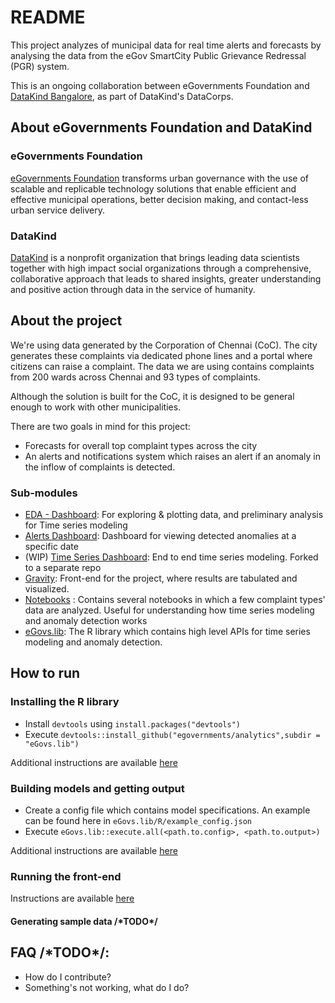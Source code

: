 # README

This project analyzes of municipal data for real time alerts and forecasts by analysing the data from the eGov SmartCity Public Grievance Redressal (PGR) system.

This is an ongoing collaboration between eGovernments Foundation and [DataKind Bangalore](http://www.datakind.org/chapters/datakind-blr), as part of DataKind's DataCorps.

## About eGovernments Foundation and DataKind

### eGovernments Foundation
[eGovernments Foundation](http://www.egovernments.org/) transforms urban governance with the use of scalable and replicable technology solutions that enable efficient and effective municipal operations, better decision making, and contact-less urban service delivery.

### DataKind
[DataKind](http://www.datakind.org/) is a nonprofit organization that brings leading data scientists together with high impact social organizations through a comprehensive, collaborative approach that leads to shared insights, greater understanding and positive action through data in the service of humanity.

## About the project

We're using data generated by the Corporation of Chennai (CoC). The city generates these complaints via dedicated phone lines and a portal where citizens can raise a complaint. The data we are using contains complaints from 200 wards across Chennai and 93 types of complaints.  

Although the solution is built for the CoC, it is designed to be general enough to work with other municipalities.

There are two goals in mind for this project:
- Forecasts for overall top complaint types across the city
- An alerts and notifications system which raises an alert if an anomaly in the inflow of complaints is detected.


### Sub-modules

* [EDA - Dashboard](shiny-dashboards/eda-dashboard): For exploring & plotting data, and preliminary analysis for Time series modeling
* [Alerts Dashboard](shiny-dashboards/alerts-dashboard): Dashboard for viewing detected anomalies at a specific date
* (WIP) [Time Series Dashboard](https://github.com/DataKind-BLR/time-series-dashboard): End to end time series modeling. Forked to a separate repo
* [Gravity](gravity): Front-end for the project, where results are tabulated and visualized.
* [Notebooks](jupyter-notebooks) : Contains several notebooks in which a few complaint types' data are analyzed. Useful for understanding how time series modeling and anomaly detection works
* [eGovs.lib](eGovs.lib): The R library which contains high level APIs for time series modeling and anomaly detection.

## How to run

### Installing the R library

* Install `devtools` using `install.packages("devtools")`
* Execute `devtools::install_github("egovernments/analytics",subdir = "eGovs.lib")`

Additional instructions are available [here](eGovs.lib/README.md)

### Building models and getting output

* Create a config file which contains model specifications. An example can be found here in `eGovs.lib/R/example_config.json`
* Execute `eGovs.lib::execute.all(<path.to.config>, <path.to.output>)`

Additional instructions are available [here](eGovs.lib/README.md)

### Running the front-end

Instructions are available [here](gravity/README.md)

#### Generating sample data  /\*TODO\*/

## FAQ /\*TODO\*/:
* How do I contribute?
* Something's not working, what do I do?
